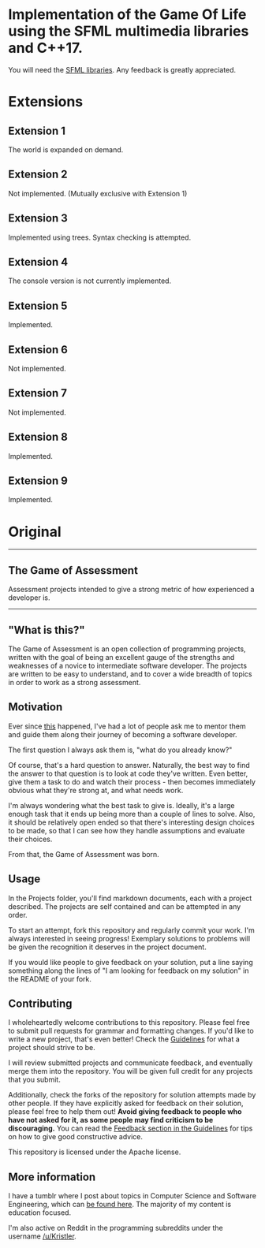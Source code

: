 # Implementation of the Game Of Life using the SFML multimedia libraries and C++17.

You will need the [SFML libraries](https://www.sfml-dev.org/tutorials/2.5/).
Any feedback is greatly appreciated.

# Extensions
## Extension 1
The world is expanded on demand.

## Extension 2
Not implemented. (Mutually exclusive with Extension 1)

## Extension 3
Implemented using trees.
Syntax checking is attempted.

## Extension 4
The console version is not currently implemented.

## Extension 5
Implemented.

## Extension 6
Not implemented.

## Extension 7
Not implemented.

## Extension 8
Implemented.

## Extension 9
Implemented.

# Original
***********

## The Game of Assessment
Assessment projects intended to give a strong metric of how experienced a developer is.
***********

## "What is this?"

The Game of Assessment is an open collection of programming projects, written with the goal of being an excellent gauge of the strengths and weaknesses of a novice to intermediate software developer. The projects are written to be easy to understand, and to cover a wide breadth of topics in order to work as a strong assessment.

## Motivation

Ever since [this](http://www.forbes.com/sites/michaelhumphrey/2013/11/10/meet-a-young-redditor-who-could-teach-some-teachers-a-lesson/) happened, I've had a lot of people ask me to mentor them and guide them along their journey of becoming a software developer.

The first question I always ask them is, "what do you already know?" 

Of course, that's a hard question to answer. Naturally, the best way to find the answer to that question is to look at code they've written. Even better, give them a task to do and watch their process - then becomes immediately obvious what they're strong at, and what needs work.

I'm always wondering what the best task to give is. Ideally, it's a large enough task that it ends up being more than a couple of lines to solve. Also, it should be relatively open ended so that there's interesting design choices to be made, so that I can see how they handle assumptions and evaluate their choices.

From that, the Game of Assessment was born.

## Usage

In the Projects folder, you'll find markdown documents, each with a project described. The projects are self contained and can be attempted in any order.

To start an attempt, fork this repository and regularly commit your work. I'm always interested in seeing progress! Exemplary solutions to problems will be given the recognition it deserves in the project document.

If you would like people to give feedback on your solution, put a line saying something along the lines of "I am looking for feedback on my solution" in the README of your fork.

## Contributing

I wholeheartedly welcome contributions to this repository. Please feel free to submit pull requests for grammar and formatting changes. If you'd like to write a new project, that's even better! Check the [Guidelines](Guidelines.md) for what a project should strive to be.

I will review submitted projects and communicate feedback, and eventually merge them into the repository. You will be given full credit for any projects that you submit.

Additionally, check the forks of the repository for solution attempts made by other people. If they have explicitly asked for feedback on their solution, please feel free to help them out! **Avoid giving feedback to people who have not asked for it, as some people may find criticism to be discouraging.** You can read the [Feedback section in the Guidelines](Guidelines.md#feedback) for tips on how to give good constructive advice.

This repository is licensed under the Apache license.

## More information

I have a tumblr where I post about topics in Computer Science and Software Engineering, which can [be found here](http://stickerpants.tumblr.com/). The majority of my content is education focused.

I'm also active on Reddit in the programming subreddits under the username [/u/Kristler](http://reddit.com/u/kristler).
